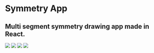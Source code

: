 # Symmetry App

## Multi segment symmetry drawing app made in React.

![](github/1.png)
![](github/2.png)
![](github/3.png)
![](github/4.png)
